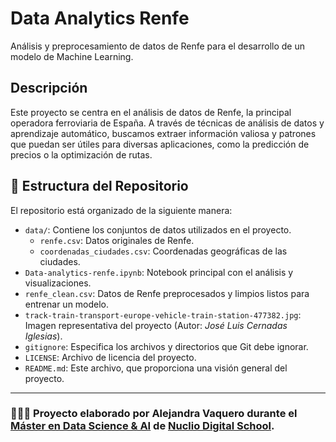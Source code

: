 # Data Analytics Renfe

Análisis y preprocesamiento de datos de Renfe para el desarrollo de un modelo de Machine Learning.

## Descripción

Este proyecto se centra en el análisis de datos de Renfe, la principal operadora ferroviaria de España. A través de técnicas de análisis de datos y aprendizaje automático, buscamos extraer información valiosa y patrones que puedan ser útiles para diversas aplicaciones, como la predicción de precios o la optimización de rutas.

## 📂 Estructura del Repositorio

El repositorio está organizado de la siguiente manera:
- `data/`: Contiene los conjuntos de datos utilizados en el proyecto.
  - `renfe.csv`: Datos originales de Renfe.
  - `coordenadas_ciudades.csv`: Coordenadas geográficas de las ciudades.
- `Data-analytics-renfe.ipynb`: Notebook principal con el análisis y visualizaciones.
- `renfe_clean.csv`: Datos de Renfe preprocesados y limpios listos para entrenar un modelo.
- `track-train-transport-europe-vehicle-train-station-477382.jpg`: Imagen representativa del proyecto (Autor: *José Luis Cernadas Iglesias*).
- `gitignore`: Especifica los archivos y directorios que Git debe ignorar.
- `LICENSE`: Archivo de licencia del proyecto.
- `README.md`: Este archivo, que proporciona una visión general del proyecto.

---

### 👩🏻‍💻 Proyecto elaborado por Alejandra Vaquero durante el [Máster en Data Science & AI](https://nuclio.school/master-data-science/) de [Nuclio Digital School](https://nuclio.school/).
